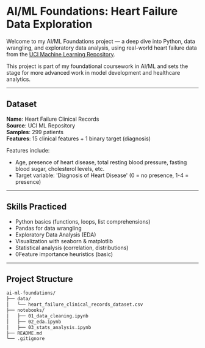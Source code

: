 # AI/ML Foundations: Heart Failure Data Exploration 

Welcome to my AI/ML Foundations project — a deep dive into Python, data wrangling, and exploratory data analysis, using real-world heart failure data from the [UCI Machine Learning Repository](https://archive.ics.uci.edu/dataset/519/heart+failure+clinical+records).

This project is part of my foundational coursework in AI/ML and sets the stage for more advanced work in model development and healthcare analytics.

---

## Dataset

**Name**: Heart Failure Clinical Records  
**Source**: UCI ML Repository  
**Samples**: 299 patients  
**Features**: 15 clinical features + 1 binary target (diagnosis)

Features include:
- Age, presence of heart disease, total resting blood pressure, fasting blood sugar, cholesterol levels, etc.
- Target variable: 'Diagnosis of Heart Disease' (0 = no presence, 1-4 = presence)

---

## Skills Practiced

- Python basics (functions, loops, list comprehensions)
- Pandas for data wrangling
- Exploratory Data Analysis (EDA)
- Visualization with seaborn & matplotlib
- Statistical analysis (correlation, distributions)
- 0Feature importance heuristics (basic)

---

## Project Structure

```bash
ai-ml-foundations/
├── data/
│   └── heart_failure_clinical_records_dataset.csv
├── notebooks/
│   ├── 01_data_cleaning.ipynb
│   ├── 02_eda.ipynb
│   ├── 03_stats_analysis.ipynb
├── README.md
└── .gitignore
